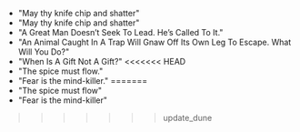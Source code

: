 * "May thy knife chip and shatter" 
* "May thy knife chip and shatter"
* "A Great Man Doesn’t Seek To Lead. He’s Called To It."
* "An Animal Caught In A Trap Will Gnaw Off Its Own Leg To Escape. What Will You Do?"
* "When Is A Gift Not A Gift?"
<<<<<<< HEAD
* "The spice must flow."
* "Fear is the mind-killer."
=======
* "The spice must flow"
* "Fear is the mind-killer"
>>>>>>> update_dune

